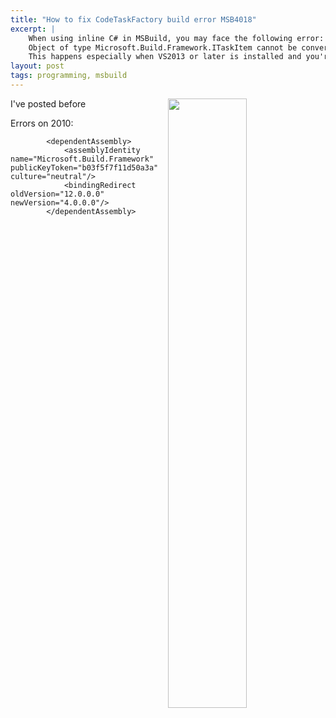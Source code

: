 ```yaml
---
title: "How to fix CodeTaskFactory build error MSB4018"
excerpt: |
	When using inline C# in MSBuild, you may face the following error: System.ArgumentException: 
	Object of type Microsoft.Build.Framework.ITaskItem cannot be converted to [same type name!]. 
	This happens especially when VS2013 or later is installed and you're trying to build from VS2010. This is the fix.
layout: post
tags: programming, msbuild
---
```

<img src="https://www.cazzulino.com/img/msbuild-codetaskfactory.jpg" width="50%" align="right" class="image">

I've posted before 

Errors on 2010:

			<dependentAssembly>
				<assemblyIdentity name="Microsoft.Build.Framework" publicKeyToken="b03f5f7f11d50a3a" culture="neutral"/>
				<bindingRedirect oldVersion="12.0.0.0" newVersion="4.0.0.0"/>
			</dependentAssembly>
